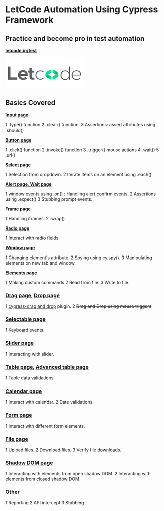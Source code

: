 # LetCode Automation Using Cypress Framework

## Practice and become pro in test automation

**[letcode.in/test](https://letcode.in/test)**


![letCode](cypress/downloads/images/letCode_logo.png)


## Basics Covered

**[Input page](https://letcode.in/edit)**

1 .type() function
2 .clear() function.
3 Assertions: assert attributes using .should()

**[Button page](https://letcode.in/buttons)**

1 .click() function
2 .invoke() function
3 .trigger() mouse actions
4 .wait()
5 .url()

**[Select page](https://letcode.in/dropdowns)**

1 Selection from dropdown.
2 Iterate items on an element using .each()


**[Alert page, Wait page](https://letcode.in/alert)**

1 window events using .on() : Handling alert,confirm events.
2 Assertions using .expect()
3 Stubbing prompt events.


**[Frame page](https://letcode.in/frame)**

1 Handling iframes.
2 .wrap()

**[Radio page](https://letcode.in/radio)**

1 Interact with radio fields.


**[Window page](https://letcode.in/windows)**

1 Changing element's attribute.
2 Spying using cy.spy().
3 Manipulating elements on new tab and window.


**[Elements page](https://letcode.in/elements)**

1 Making custom commands
2 Read from file.
3 Write to file.


### [Drag page](https://letcode.in/draggable), [Drop page](https://letcode.in/dropable)

1 [cypress-drag and drop](https://www.npmjs.com/package/@4tw/cypress-drag-drop) plugin.
2 ~~Drag and Drop using mouse triggers~~

### [Selectable page](https://letcode.in/selectable)

1 Keyboard events.

### [Slider page](https://letcode.in/slider)

1 Interacting with slider.

### [Table page](https://letcode.in/table), [Advanced table page](https://letcode.in/advancedtable)

1 Table data validations.

### [Calendar page](https://letcode.in/calendar)

1 Interact with calendar.
2 Date validations.

### [Form page](https://letcode.in/forms)
1 Interact with different form elements.

### [File page](https://letcode.in/file)
1 Upload files.
2 Download files.
3 Verify file downloads.

### [Shadow DOM page](https://letcode.in/shadow)
1 Interacting with elements from open shadow DOM.
2 Interacting with elements from closed shadow DOM.

### Other 
1 Reporting
2 API intercept
3 ~~Stubbing~~